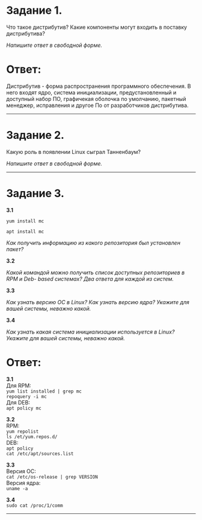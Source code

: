 # Задание 1.

Что такое дистрибутив? Какие компоненты могут входить в поставку дистрибутива?

*Напишите ответ в свободной форме.*

# Ответ:  
Дистрибутив - форма распространения программного обеспечения. В него входят ядро, система инициализации, предустановленный и доступный набор ПО, графичекая оболочка по умолчанию, пакетный менеджер, исправления и другое По от разработчиков дистрибутива.

---

# Задание 2.

Какую роль в появлении Linux сыграл Танненбаум?

*Напишите ответ в свободной форме.*

---

# Задание 3.

**3.1**

`yum install mc`

`apt install mc`

*Как получить информацию из какого репозитория был установлен пакет?*

**3.2**

*Какой командой можно получить список доступных репозиториев в RPM и Deb- based системах? Два ответа для каждой из систем.*

**3.3**

*Как узнать версию ОС в Linux? Как узнать версию ядра? Укажите для вашей системы, неважно какой.*

**3.4**

*Как узнать какая система инициализации используется в Linux? Укажите для вашей системы, неважно какой.*  

# Ответ:  
**3.1**  
Для RPM:  
`yum list installed | grep mc`  
`repoquery -i mc`  
Для DEB:  
`apt policy mc` 

**3.2**  
RPM:  
`yum repolist`  
`ls /et/yum.repos.d/`   
DEB:  
`apt policy`  
`cat /etc/apt/sources.list`  

**3.3**  
Версия ОС:  
`cat /etc/os-release | grep VERSION`  
Версия ядра:  
`uname -a`  

**3.4**  
`sudo cat /proc/1/comm`  

---
